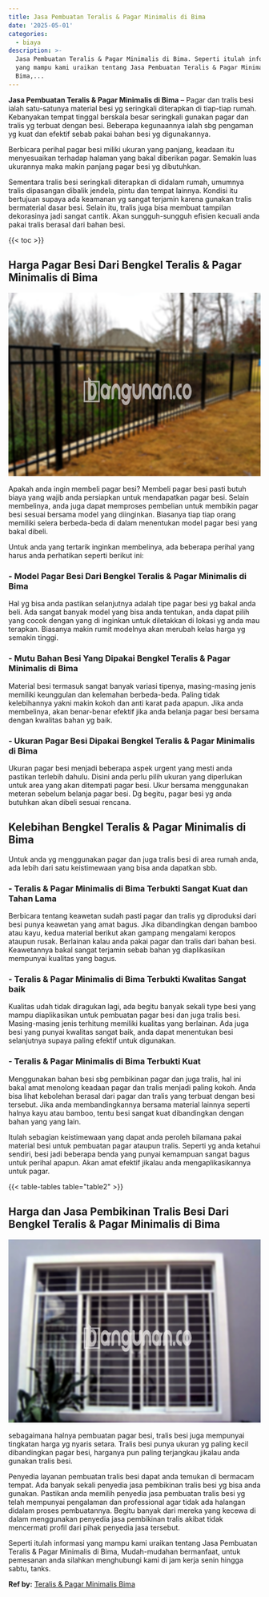```yaml
---
title: Jasa Pembuatan Teralis & Pagar Minimalis di Bima
date: '2025-05-01'
categories:
  - biaya
description: >-
  Jasa Pembuatan Teralis & Pagar Minimalis di Bima. Seperti itulah informasi
  yang mampu kami uraikan tentang Jasa Pembuatan Teralis & Pagar Minimalis di
  Bima,...
---
```


**Jasa Pembuatan Teralis & Pagar Minimalis di Bima** – Pagar dan tralis besi ialah satu-satunya material besi yg seringkali diterapkan di tiap-tiap rumah. Kebanyakan tempat tinggal berskala besar seringkali gunakan pagar dan tralis yg terbuat dengan besi. Beberapa kegunaannya ialah sbg pengaman yg kuat dan efektif sebab pakai bahan besi yg digunakannya.

Berbicara perihal pagar besi miliki ukuran yang panjang, keadaan itu menyesuaikan terhadap halaman yang bakal diberikan pagar. Semakin luas ukurannya maka makin panjang pagar besi yg dibutuhkan.

Sementara tralis besi seringkali diterapkan di didalam rumah, umumnya tralis dipasangan dibalik jendela, pintu dan tempat lainnya. Kondisi itu bertujuan supaya ada keamanan yg sangat terjamin karena gunakan tralis bermaterial dasar besi. Selain itu, tralis juga bisa membuat tampilan dekorasinya jadi sangat cantik. Akan sungguh-sungguh efisien kecuali anda pakai tralis berasal dari bahan besi.

{{< toc >}}

## Harga Pagar Besi Dari Bengkel Teralis & Pagar Minimalis di Bima

![Jasa Pembuatan Teralis & Pagar Minimalis di Bima](/images/pagar-minimalis-murah-20.png)

Apakah anda ingin membeli pagar besi? Membeli pagar besi pasti butuh biaya yang wajib anda persiapkan untuk mendapatkan pagar besi. Selain membelinya, anda juga dapat memproses pembelian untuk membikin pagar besi sesuai bersama model yang diinginkan. Biasanya tiap tiap orang memiliki selera berbeda-beda di dalam menentukan model pagar besi yang bakal dibeli.

Untuk anda yang tertarik inginkan membelinya, ada beberapa perihal yang harus anda perhatikan seperti berikut ini:
### \- Model Pagar Besi Dari Bengkel Teralis & Pagar Minimalis di Bima

Hal yg bisa anda pastikan selanjutnya adalah tipe pagar besi yg bakal anda beli. Ada sangat banyak model yang bisa anda tentukan, anda dapat pilih yang cocok dengan yang di inginkan untuk diletakkan di lokasi yg anda mau terapkan. Biasanya makin rumit modelnya akan merubah kelas harga yg semakin tinggi.

### \- Mutu Bahan Besi Yang Dipakai Bengkel Teralis & Pagar Minimalis di Bima

Material besi termasuk sangat banyak variasi tipenya, masing-masing jenis memiliki keunggulan dan kelemahan berbeda-beda. Paling tidak kelebihannya yakni makin kokoh dan anti karat pada apapun. Jika anda membelinya, akan benar-benar efektif jika anda belanja pagar besi bersama dengan kwalitas bahan yg baik.

### \- Ukuran Pagar Besi Dipakai Bengkel Teralis & Pagar Minimalis di Bima

Ukuran pagar besi menjadi beberapa aspek urgent yang mesti anda pastikan terlebih dahulu. Disini anda perlu pilih ukuran yang diperlukan untuk area yang akan ditempati pagar besi. Ukur bersama menggunakan meteran sebelum belanja pagar besi. Dg begitu, pagar besi yg anda butuhkan akan dibeli sesuai rencana.

## Kelebihan Bengkel Teralis & Pagar Minimalis di Bima

Untuk anda yg menggunakan pagar dan juga tralis besi di area rumah anda, ada lebih dari satu keistimewaan yang bisa anda dapatkan sbb.

### \- Teralis & Pagar Minimalis di Bima Terbukti Sangat Kuat dan Tahan Lama

Berbicara tentang keawetan sudah pasti pagar dan tralis yg diproduksi dari besi punya keawetan yang amat bagus. Jika dibandingkan dengan bamboo atau kayu, kedua material berikut akan gampang mengalami keropos ataupun rusak. Berlainan kalau anda pakai pagar dan tralis dari bahan besi. Keawetannya bakal sangat terjamin sebab bahan yg diaplikasikan mempunyai kualitas yang bagus.

### \- Teralis & Pagar Minimalis di Bima Terbukti Kwalitas Sangat baik

Kualitas udah tidak diragukan lagi, ada begitu banyak sekali type besi yang mampu diaplikasikan untuk pembuatan pagar besi dan juga tralis besi. Masing-masing jenis terhitung memiliki kualitas yang berlainan. Ada juga besi yang punyai kwalitas sangat baik, anda dapat menentukan besi selanjutnya supaya paling efektif untuk digunakan.

### \- Teralis & Pagar Minimalis di Bima Terbukti Kuat

Menggunakan bahan besi sbg pembikinan pagar dan juga tralis, hal ini bakal amat menolong keadaan pagar dan tralis menjadi paling kokoh. Anda bisa lihat kebolehan berasal dari pagar dan tralis yang terbuat dengan besi tersebut. Jika anda membandingkannya bersama material lainnya seperti halnya kayu atau bamboo, tentu besi sangat kuat dibandingkan dengan bahan yang yang lain.

Itulah sebagian keistimewaan yang dapat anda peroleh bilamana pakai material besi untuk pembuatan pagar ataupun tralis. Seperti yg anda ketahui sendiri, besi jadi beberapa benda yang punyai kemampuan sangat bagus untuk perihal apapun. Akan amat efektif jikalau anda mengaplikasikannya untuk pagar.

{{< table-tables table="table2" >}}

## Harga dan Jasa Pembikinan Tralis Besi Dari Bengkel Teralis & Pagar Minimalis di Bima

![Jasa Pembuatan Teralis & Pagar Minimalis di Bima](/images/teralis-minimalis-murah-46.png)

sebagaimana halnya pembuatan pagar besi, tralis besi juga mempunyai tingkatan harga yg nyaris setara. Tralis besi punya ukuran yg paling kecil dibandingkan pagar besi, harganya pun paling terjangkau jikalau anda gunakan tralis besi.

Penyedia layanan pembuatan tralis besi dapat anda temukan di bermacam tempat. Ada banyak sekali penyedia jasa pembikinan tralis besi yg bisa anda gunakan. Pastikan anda memilih penyedia jasa pembuatan tralis besi yg telah mempunyai pengalaman dan professional agar tidak ada halangan didalam proses pembuatannya. Begitu banyak dari mereka yang kecewa di dalam menggunakan penyedia jasa pembikinan tralis akibat tidak mencermati profil dari pihak penyedia jasa tersebut.

Seperti itulah informasi yang mampu kami uraikan tentang Jasa Pembuatan Teralis & Pagar Minimalis di Bima, Mudah-mudahan bermanfaat, untuk pemesanan anda silahkan menghubungi kami di jam kerja senin hingga sabtu, tanks.

**Ref by:** [Teralis & Pagar Minimalis Bima](https://id.wikipedia.org/wiki/Teralis)
